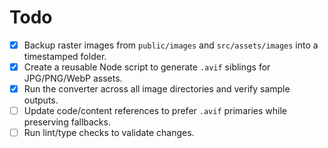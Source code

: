 # Todo

- [x] Backup raster images from `public/images` and `src/assets/images` into a timestamped folder.
- [x] Create a reusable Node script to generate `.avif` siblings for JPG/PNG/WebP assets.
- [x] Run the converter across all image directories and verify sample outputs.
- [ ] Update code/content references to prefer `.avif` primaries while preserving fallbacks.
- [ ] Run lint/type checks to validate changes.
